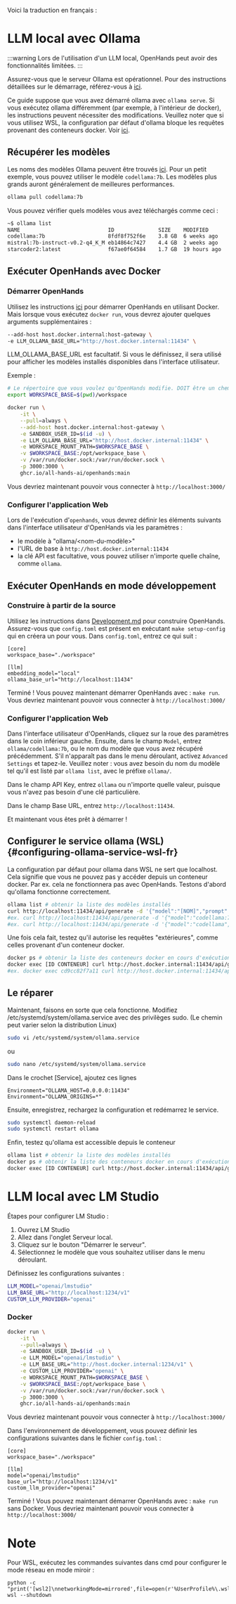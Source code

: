 Voici la traduction en français :

# LLM local avec Ollama

:::warning
Lors de l'utilisation d'un LLM local, OpenHands peut avoir des fonctionnalités limitées.
:::

Assurez-vous que le serveur Ollama est opérationnel.
Pour des instructions détaillées sur le démarrage, référez-vous à [ici](https://github.com/ollama/ollama).

Ce guide suppose que vous avez démarré ollama avec `ollama serve`. Si vous exécutez ollama différemment (par exemple, à l'intérieur de docker), les instructions peuvent nécessiter des modifications. Veuillez noter que si vous utilisez WSL, la configuration par défaut d'ollama bloque les requêtes provenant des conteneurs docker. Voir [ici](#configuring-ollama-service-wsl-fr).

## Récupérer les modèles

Les noms des modèles Ollama peuvent être trouvés [ici](https://ollama.com/library). Pour un petit exemple, vous pouvez utiliser le modèle `codellama:7b`. Les modèles plus grands auront généralement de meilleures performances.

```bash
ollama pull codellama:7b
```

Vous pouvez vérifier quels modèles vous avez téléchargés comme ceci :

```bash
~$ ollama list
NAME                            ID              SIZE    MODIFIED
codellama:7b                    8fdf8f752f6e    3.8 GB  6 weeks ago
mistral:7b-instruct-v0.2-q4_K_M eb14864c7427    4.4 GB  2 weeks ago
starcoder2:latest               f67ae0f64584    1.7 GB  19 hours ago
```

## Exécuter OpenHands avec Docker

### Démarrer OpenHands
Utilisez les instructions [ici](../getting-started) pour démarrer OpenHands en utilisant Docker.
Mais lorsque vous exécutez `docker run`, vous devrez ajouter quelques arguments supplémentaires :

```bash
--add-host host.docker.internal:host-gateway \
-e LLM_OLLAMA_BASE_URL="http://host.docker.internal:11434" \
```

LLM_OLLAMA_BASE_URL est facultatif. Si vous le définissez, il sera utilisé pour afficher les modèles installés disponibles dans l'interface utilisateur.

Exemple :

```bash
# Le répertoire que vous voulez qu'OpenHands modifie. DOIT être un chemin absolu !
export WORKSPACE_BASE=$(pwd)/workspace

docker run \
    -it \
    --pull=always \
    --add-host host.docker.internal:host-gateway \
    -e SANDBOX_USER_ID=$(id -u) \
    -e LLM_OLLAMA_BASE_URL="http://host.docker.internal:11434" \
    -e WORKSPACE_MOUNT_PATH=$WORKSPACE_BASE \
    -v $WORKSPACE_BASE:/opt/workspace_base \
    -v /var/run/docker.sock:/var/run/docker.sock \
    -p 3000:3000 \
    ghcr.io/all-hands-ai/openhands:main
```

Vous devriez maintenant pouvoir vous connecter à `http://localhost:3000/`

### Configurer l'application Web

Lors de l'exécution d'`openhands`, vous devrez définir les éléments suivants dans l'interface utilisateur d'OpenHands via les paramètres :
- le modèle à "ollama/&lt;nom-du-modèle&gt;"
- l'URL de base à `http://host.docker.internal:11434`
- la clé API est facultative, vous pouvez utiliser n'importe quelle chaîne, comme `ollama`.


## Exécuter OpenHands en mode développement

### Construire à partir de la source

Utilisez les instructions dans [Development.md](https://github.com/All-Hands-AI/OpenHands/blob/main/Development.md) pour construire OpenHands.
Assurez-vous que `config.toml` est présent en exécutant `make setup-config` qui en créera un pour vous. Dans `config.toml`, entrez ce qui suit :

```
[core]
workspace_base="./workspace"

[llm]
embedding_model="local"
ollama_base_url="http://localhost:11434"

```

Terminé ! Vous pouvez maintenant démarrer OpenHands avec : `make run`. Vous devriez maintenant pouvoir vous connecter à `http://localhost:3000/`

### Configurer l'application Web

Dans l'interface utilisateur d'OpenHands, cliquez sur la roue des paramètres dans le coin inférieur gauche.
Ensuite, dans le champ `Model`, entrez `ollama/codellama:7b`, ou le nom du modèle que vous avez récupéré précédemment.
S'il n'apparaît pas dans le menu déroulant, activez `Advanced Settings` et tapez-le. Veuillez noter : vous avez besoin du nom du modèle tel qu'il est listé par `ollama list`, avec le préfixe `ollama/`.

Dans le champ API Key, entrez `ollama` ou n'importe quelle valeur, puisque vous n'avez pas besoin d'une clé particulière.

Dans le champ Base URL, entrez `http://localhost:11434`.

Et maintenant vous êtes prêt à démarrer !

## Configurer le service ollama (WSL) {#configuring-ollama-service-wsl-fr}

La configuration par défaut pour ollama dans WSL ne sert que localhost. Cela signifie que vous ne pouvez pas y accéder depuis un conteneur docker. Par ex. cela ne fonctionnera pas avec OpenHands. Testons d'abord qu'ollama fonctionne correctement.

```bash
ollama list # obtenir la liste des modèles installés
curl http://localhost:11434/api/generate -d '{"model":"[NOM]","prompt":"hi"}'
#ex. curl http://localhost:11434/api/generate -d '{"model":"codellama:7b","prompt":"hi"}'
#ex. curl http://localhost:11434/api/generate -d '{"model":"codellama","prompt":"hi"}' #le tag est facultatif s'il n'y en a qu'un seul
```

Une fois cela fait, testez qu'il autorise les requêtes "extérieures", comme celles provenant d'un conteneur docker.

```bash
docker ps # obtenir la liste des conteneurs docker en cours d'exécution, pour un test plus précis, choisissez le conteneur sandbox OpenHands.
docker exec [ID CONTENEUR] curl http://host.docker.internal:11434/api/generate -d '{"model":"[NOM]","prompt":"hi"}'
#ex. docker exec cd9cc82f7a11 curl http://host.docker.internal:11434/api/generate -d '{"model":"codellama","prompt":"hi"}'
```

## Le réparer

Maintenant, faisons en sorte que cela fonctionne. Modifiez /etc/systemd/system/ollama.service avec des privilèges sudo. (Le chemin peut varier selon la distribution Linux)

```bash
sudo vi /etc/systemd/system/ollama.service
```

ou

```bash
sudo nano /etc/systemd/system/ollama.service
```

Dans le crochet [Service], ajoutez ces lignes

```
Environment="OLLAMA_HOST=0.0.0.0:11434"
Environment="OLLAMA_ORIGINS=*"
```

Ensuite, enregistrez, rechargez la configuration et redémarrez le service.

```bash
sudo systemctl daemon-reload
sudo systemctl restart ollama
```

Enfin, testez qu'ollama est accessible depuis le conteneur

```bash
ollama list # obtenir la liste des modèles installés
docker ps # obtenir la liste des conteneurs docker en cours d'exécution, pour un test plus précis, choisissez le conteneur sandbox OpenHands.
docker exec [ID CONTENEUR] curl http://host.docker.internal:11434/api/generate -d '{"model":"[NOM]","prompt":"hi"}'
```


# LLM local avec LM Studio

Étapes pour configurer LM Studio :
1. Ouvrez LM Studio
2. Allez dans l'onglet Serveur local.
3. Cliquez sur le bouton "Démarrer le serveur".
4. Sélectionnez le modèle que vous souhaitez utiliser dans le menu déroulant.


Définissez les configurations suivantes :
```bash
LLM_MODEL="openai/lmstudio"
LLM_BASE_URL="http://localhost:1234/v1"
CUSTOM_LLM_PROVIDER="openai"
```

### Docker

```bash
docker run \
    -it \
    --pull=always \
    -e SANDBOX_USER_ID=$(id -u) \
    -e LLM_MODEL="openai/lmstudio" \
    -e LLM_BASE_URL="http://host.docker.internal:1234/v1" \
    -e CUSTOM_LLM_PROVIDER="openai" \
    -e WORKSPACE_MOUNT_PATH=$WORKSPACE_BASE \
    -v $WORKSPACE_BASE:/opt/workspace_base \
    -v /var/run/docker.sock:/var/run/docker.sock \
    -p 3000:3000 \
    ghcr.io/all-hands-ai/openhands:main
```

Vous devriez maintenant pouvoir vous connecter à `http://localhost:3000/`

Dans l'environnement de développement, vous pouvez définir les configurations suivantes dans le fichier `config.toml` :

```
[core]
workspace_base="./workspace"

[llm]
model="openai/lmstudio"
base_url="http://localhost:1234/v1"
custom_llm_provider="openai"
```

Terminé ! Vous pouvez maintenant démarrer OpenHands avec : `make run` sans Docker. Vous devriez maintenant pouvoir vous connecter à `http://localhost:3000/`

# Note

Pour WSL, exécutez les commandes suivantes dans cmd pour configurer le mode réseau en mode miroir :

```
python -c  "print('[wsl2]\nnetworkingMode=mirrored',file=open(r'%UserProfile%\.wslconfig','w'))"
wsl --shutdown
```
